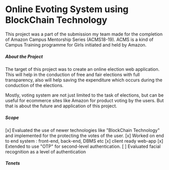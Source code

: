 # Online Evoting System using BlockChain Technology

This project was a part of the submission my team made for the completion of Amazon Campus Mentorship Series (ACMS18-19). ACMS is a kind of Campus Training programme for Girls initiated and held by Amazon.

##### About the Project

The target of this project was to create an online election web application. This will help in the conduction of free and fair
elections with full transparency, also will help saving the expenditure which occurs during the conduction of the
elections.

Mostly, voting system are not just limited to the task of elections, but can be useful for ecommerce sites like Amazon for product voting by the users. But that is about the future and application of this project. 

##### Scope

[x] Evaluated the use of newer technologies like "BlockChain Technology" and implemented for the protecting the votes of the user. 
[x] Worked on end to end system : front-end, back-end, DBMS etc
[x] client ready web-app
[x] Extended to use "OTP" for second-level authentication.
[ ] Evaluated facial recognition as a level of authentication

##### Tenets 

